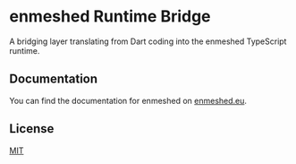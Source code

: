 # enmeshed Runtime Bridge

A bridging layer translating from Dart coding into the enmeshed TypeScript runtime.

## Documentation

You can find the documentation for enmeshed on [enmeshed.eu](https://enmeshed.eu).

## License

[MIT](LICENSE)
